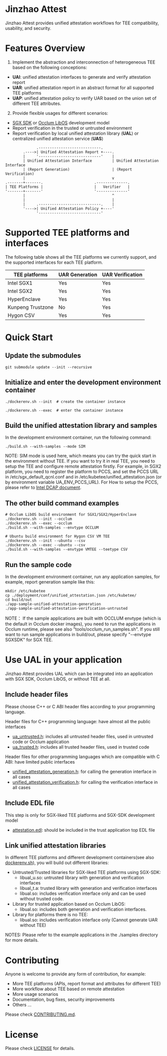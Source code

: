 # Jinzhao Attest

Jinzhao Attest provides unified attestation workflows for TEE compatibility, usability, and security.


# Features Overview

1. Implement the abstraction and interconnection of heterogeneous TEE based on the following conceptions:
  - **UAI**: unified attestation interfaces to generate and verify attestation report
  - **UAR**: unified attestation report in an abstract format for all supported TEE platforms
  - **UAP**: unified attestation policy to verify UAR based on the union set of different TEE attributes.

2. Provide flexible usages for different scenarios:
  - [SGX SDK](https://github.com/intel/linux-sgx) or [Occlum LibOS](https://github.com/occlum/occlum) development model
  - Report verification in the trusted or untrusted environment
  - Report verification by local unified attestation library (**UAL**) or centralized unified attestation service (**UAS**)

```
              .----------------------------.
        .---->| Unified Attestation Report +----.
        |     '----------------------------'    |
        | Unified Attestation Interface         | Unified Attestation Interface
        | (Report Generation)                   | (Report Verification)
        |                                       v
.-------+-------.                       .--------------.
| TEE Platforms |                       |   Verifier   |
'-------+-------'                       '--------------'
        |                                       ^
        |                                       |
        |     .----------------------------.    |
        '---->| Unified Attestation Policy +----'
              '----------------------------'
```

# Supported TEE platforms and interfaces

The following table shows all the TEE platforms we currently support, and the supported interfaces for each TEE platform.

| TEE platforms            | UAR Generation | UAR Verification |
| ------------------------ | -------------- | ---------------- |
| Intel SGX1               | Yes            | Yes              |
| Intel SGX2               | Yes            | Yes              |
| HyperEnclave             | Yes            | Yes              |
| Kunpeng Trustzone        | No             | Yes              |
| Hygon CSV                | Yes            | Yes              |


# Quick Start

## Update the submodules

```
git submodule update --init --recursive
```

## Initialize and enter the development environment container

```
./dockerenv.sh --init  # create the container instance

./dockerenv.sh --exec  # enter the container instance
```

## Build the unified attestation library and samples

In the development environment container, run the following command:

```
./build.sh --with-samples --mode SIM
```

NOTE: SIM mode is used here, which means you can try the quick start
in the environment without TEE. If you want to try it in real TEE,
you need to setup the TEE and configure remote attestation firstly.
For example, in SGX2 platform, you need to register the platform to PCCS,
and set the PCCS URL in /etc/sgx_default_qcnl.conf and in
/etc/kubetee/unified_attestation.json (or by environment variable UA_ENV_PCCS_URL).
For How to setup the PCCS, please refer to [Intel DCAP document](https://github.com/intel/SGXDataCenterAttestationPrimitives/tree/master/QuoteGeneration/pccs).


## The other build command examples

```
# Occlum LibOS build environment for SGX1/SGX2/HyperEnclave
./dockerenv.sh --init --occlum
./dockerenv.sh --exec --occlum
./build.sh --with-samples --envtype OCCLUM

# Ubuntu build environment for Hygon CSV VM TEE
./dockerenv.sh --init --ubuntu --csv
./dockerenv.sh --exec --ubuntu --csv
./build.sh --with-samples --envtype VMTEE --teetype CSV
```

## Run the sample code

In the development environment container, run any application samples,
for example, report generation sample like this:

```
mkdir /etc/kubetee
cp ./deployment/conf/unified_attestation.json /etc/kubetee/
cd build/out
./app-sample-unified-attestation-generation
./app-sample-unified-attestation-verification-untrusted
```

NOTE： If the sample applications are built with OCCLUM envtype (which is the default in Occlum docker images),
you need to run the applications in Occlum runtime, please see also "tools/occlum_run_samples.sh".
If you still want to run sample applications in build/out, please specify "--envtype SGXSDK" for SGX TEE.


# Use UAL in your application

Jinzhao Attest provides UAL which can be integrated into an application with SGX SDK, Occlum LibOS, or without TEE at all.

## Include header files

Please choose C++ or C ABI header files according to your programming language.

Header files for C++ programming language: have almost all the public interfaces

  - [ua_untrusted.h](ual/include/unified_attestation/ua_untrusted.h): includes all untrusted header files, used in untrusted code or Occlum application
  - [ua_trusted.h](ual/include/unified_attestation/ua_trusted.h): includes all trusted header files, used in trusted code

Header files for other programming languages which are compatible with C ABI: have limited public interfaces

  - [unified_attestation_generation.h](ual/include/attestation/generation/unified_attestation_generation.h): for calling the generation interface in all cases
  - [unified_attestation_verification.h](ual/include/attestation/verification/unified_attestation_verification.h): for calling the verification interface in all cases

## Include EDL file

This step is only for SGX-liked TEE platforms and SGX-SDK development model

  - [attestation.edl](ual/enclave/edl/attestation.edl): should be included in the trust application top EDL file

## Link unified attestation libraries

In different TEE platforms and different development containers(see also [dockerenv.sh](dockerenv.sh)), you will build out different libraries:

+ Untrusted/Trusted libraries for SGX-liked TEE platforms using SGX-SDK:
  - libual_u.so: untrusted library with generation and verification interfaces
  - libual_t.a: trusted library with generation and verification interfaces
  - libual.so: includes verification interface only and can be used without trusted code.
+ Library for trusted application based on Occlum LibOS:
  - libual.so: includes both generation and verification interfaces.
+ Library for platforms there is no TEE:
  - libual.so: includes verification interface only (Cannot generate UAR without TEE)

NOTES: Please refer to the example applications in the ./samples directory for more details.


# Contributing

Anyone is welcome to provide any form of contribution, for example:

- More TEE platforms (APIs, report format and attributes for different TEE)
- More workflow about TEE based on remote attestation
- More usage scenarios
- Documentation, bug fixes, security improvements
- Others ...

Please check [CONTRIBUTING.md](CONTRIBUTING.md).


# License

Please check [LICENSE](LICENSE) for details.
